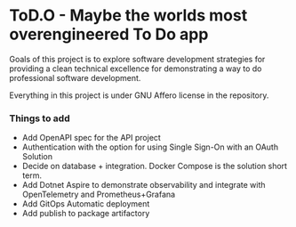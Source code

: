 # ToD.O - Maybe the worlds most overengineered To Do app
Goals of this project is to explore software development strategies for providing a clean technical excellence for 
demonstrating a way to do professional software development.

Everything in this project is under GNU Affero license in the repository.

### Things to add
* Add OpenAPI spec for the API project
* Authentication with the option for using Single Sign-On with an OAuth Solution
* Decide on database + integration. Docker Compose is the solution short term.
* Add Dotnet Aspire to demonstrate observability and integrate with OpenTelemetry and Prometheus+Grafana
* Add GitOps Automatic deployment
* Add publish to package artifactory